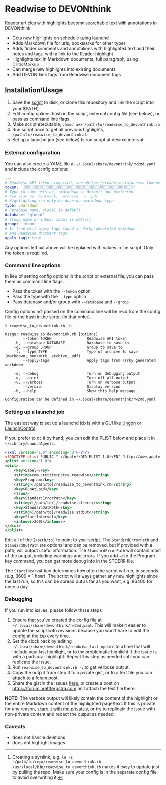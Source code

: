# Readwise to DEVONthink

Reader articles with highlights become searchable text with
annotations in DEVONthink.

- Gets new highlights on schedule using launchd
- Adds Markdown file for urls, bookmarks for other types
- Adds finder comments and annotations with highlighted text and their notes and tags, with a link to the Reader highlight
- Highlights text in Markdown documents, full paragraph, using CriticMarkup
- Can merge new highlights into existing documents
- Add DEVONthink tags from Readwise document tags

## Installation/Usage

1. Save the [script][raw] to disk, or clone this repository and link the script into your $PATH[^link]
2. Edit config options hash in the script, external config file (see below), or pass as command line flags
3. Make script executable, `chmod a+x /path/to/readwise_to_devonthink.rb`
4. Run script once to get all previous highlights, `/path/to/readwise_to_devonthink.rb`
5. Set up a launchd job (see below) to run script at desired interval

[raw]: https://raw.githubusercontent.com/ttscoff/readwise_to_devonthink/refs/heads/main/readwise_to_devonthink.rb

[^link]: Creating a symlink, e.g. `ln -s ~/path/to/repo/readwise_to_devonthink.rb /usr/local/bin/readwise_to_devonthink.rb` makes it easy to update just by pulling the repo. Make sure your config is in the separate config file to avoid overwriting it.

### External configuration

You can also create a YAML file at `~/.local/share/devonthink/rw2md.yaml` and include the config options:

```yaml
---
# Readwise API token, required, see <https://readwise.io/access_token>
token: '░░░░░░░░░░░░░░░░░░░░░░░░░░░░░░░░░░░░░░░░░░░░░░░░░░'
# Type to save urls as, :markdown is default and preferred
# Can also be :bookmark, :archive, or :pdf
# Highlighting can only be done on :markdown type
type: :markdown
# Database name, global is default
database: 'global'
# Group name or inbox, inbox is default
group: 'inbox'
# If true will apply tags found in Marky-generated markdown
# and Readwise document tags
apply_tags: true
```

Any options left out above will be replaced with values in
the script. Only the token is required.

### Command line options

In lieu of setting config options in the script or external
file, you can pass them as command line flags:

- Pass the token with the `--token` option
- Pass the type with the `--type` option
- Pass database and/or group with `--database` and `--group`

Config options not passed on the command line will be read
from the config file or the hash in the script (in that
order).

```console
$ readwise_to_devonthink.rb -h

Usage: readwise_to_devonthink.rb [options]
        --token TOKEN                Readwise API token
    -b, --database DATABASE          Database to save to
    -g, --group GROUP                Group to save to
    -t, --type TYPE                  Type of archive to save (markdown, bookmark, archive, pdf)
        --apply-tags                 Apply tags from Marky generated markdown

    -d, --debug                      Turn on debugging output
    -q, --quiet                      Turn off all output
    -v, --verbose                    Turn on verbose output
        --version                    Display version
    -h, --help                       Show this help message

Configuration can be defined in ~/.local/share/devonthink/rw2md.yaml
```

### Setting up a launchd job

The easiest way to set up a launchd job is with a GUI like [Lingon][peterborgapps] or [LaunchControl][soma-zone].

If you prefer to do it by hand, you can edit the PLIST below and place it in `~/Library/LaunchAgents`.

```xml
<?xml version="1.0" encoding="UTF-8"?>
<!DOCTYPE plist PUBLIC "-//Apple//DTD PLIST 1.0//EN" "http://www.apple.com/DTDs/PropertyList-1.0.dtd">
<plist version="1.0">
<dict>
	<key>Label</key>
	<string>com.brettterpstra.readwise</string>
	<key>Program</key>
	<string>[/path/to]/readwise_to_devonthink.rb</string>
	<key>RunAtLoad</key>
	<true/>
	<key>StandardErrorPath</key>
	<string>[/path/to/]/readwise.stderr</string>
	<key>StandardOutPath</key>
	<string>[/path/to]/readwise.stdout</string>
	<key>StartInterval</key>
	<integer>3600</integer>
</dict>
</plist>
```

Edit all of the `[/path/to]` to point to your script. The
`StandardErrorPath` and `StandardOutPath` are optional and can
be removed, but if provided with a path, will output useful
information. The `StandardErrorPath` will contain most of the
output, including warnings and errors. If you add `-d` to
the Program key command, you can get more debug info in the
STDERR file.

The `StartInterval` key determines how often the script will
run, in seconds (e.g. 3600 = 1 hour). The script will always
gather any new highlights since the last run, so this can be
spread out as far as you want, e.g. 86400 for once a day.

[peterborgapps]: https://www.peterborgapps.com/lingon/
[soma-zone]: https://www.soma-zone.com/LaunchControl/

### Debugging

If you run into issues, please follow these steps

1. Ensure that you've created the config file at `~/.local/share/devonthink/rw2md.yaml`. This will make it easier to update the script with revisions because you won't have to edit the config at the top every time.
2. Set the clock back by editing `~/.local/share/devonthink/readwise_last_update` to a time that will include your last highlight, or to the problematic highlight if the issue is with a particular highlight. Repeat this step as needed until you can replicate the issue.
3. Run `readwise_to_devonthink.rb -v` to get verbose output.
4. Copy the output from step 3 to a private gist, or to a text file you can attach to a forum post.
5. Share the gist in the Issues [here](https://github.com/ttscoff/readwise_to_devonthink/issues), or create a post on <https://forum.brettterpstra.com> and attach the text file there.

**NOTE:** The verbose output will likely contain the content of the highlight or the entire Markdown content of the highlighted page/text. If this is private for any reason, [share it with me privately](https://brettterpstra.com/contact/), or try to replicate the issue with non-private content and redact the output as needed.

### Caveats

- does not handle deletions
- does not highlight images
